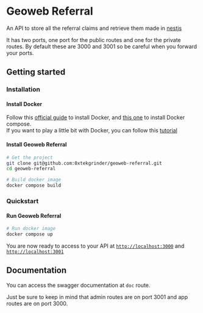 # Geoweb Referral

An API to store all the referral claims and retrieve them made in [nestjs](https://nestjs.com/)

It has two ports, one port for the public routes and one for the private routes. By default these are 3000 and 3001 so be careful when you forward your ports.

## Getting started

### Installation

#### Install Docker

Follow this [official guide](https://docs.docker.com/get-docker/) to install Docker, and [this one](https://docs.docker.com/compose/install/) to install Docker compose.\
If you want to play a little bit with Docker, you can follow this [tutorial](https://docker-curriculum.com)

#### Install Geoweb Referral

```sh
# Get the project
git clone git@github.com:0xtekgrinder/geoweb-referral.git
cd geoweb-referral

# Build docker image
docker compose build
```

### Quickstart

#### Run Geoweb Referral

```sh
# Run docker image
docker compose up
```

You are now ready to access to your API at [`http://localhost:3000`](http://localhost:3000) and [`http://localhost:3001`](http://localhost:3001)

## Documentation

You can access the swagger documentation at `doc` route.

Just be sure to keep in mind that admin routes are on port 3001 and app routes are on port 3000.